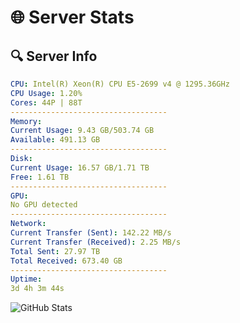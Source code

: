 # 🌐 Server Stats
## 🔍 Server Info
```yaml
CPU: Intel(R) Xeon(R) CPU E5-2699 v4 @ 1295.36GHz
CPU Usage: 1.20%
Cores: 44P | 88T
-----------------------------------
Memory:
Current Usage: 9.43 GB/503.74 GB
Available: 491.13 GB
-----------------------------------
Disk:
Current Usage: 16.57 GB/1.71 TB
Free: 1.61 TB
-----------------------------------
GPU:
No GPU detected
-----------------------------------
Network:
Current Transfer (Sent): 142.22 MB/s
Current Transfer (Received): 2.25 MB/s
Total Sent: 27.97 TB
Total Received: 673.40 GB
-----------------------------------
Uptime:
3d 4h 3m 44s
```
![GitHub Stats](https://img.shields.io/badge/Updated-2025-02-11_02:47:02-blue)